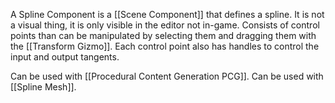A Spline Component is a [[Scene Component]] that defines a spline.
It is not a visual thing, it is only visible in the editor not in-game.
Consists of control points than can be manipulated by selecting them and dragging them with the [[Transform Gizmo]].
Each control point also has handles to control the input and output tangents.

Can be used with [[Procedural Content Generation PCG]].
Can be used with [[Spline Mesh]].
